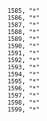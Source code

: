 ﻿```text
1585, "*"
1586, "*"
1587, "*"
1588, "*"
1589, "*"
1590, "*"
1591, "*"
1592, "*"
1593, "*"
1594, "*"
1595, "*"
1596, "*"
1597, "*"
1598, "*"
1599, "*"
```